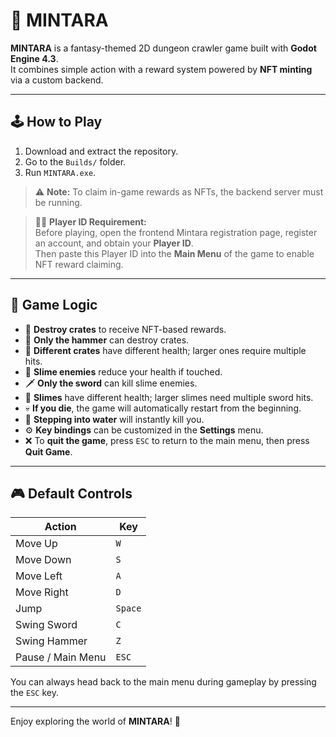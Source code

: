 # 🧿 MINTARA

**MINTARA** is a fantasy-themed 2D dungeon crawler game built with **Godot Engine 4.3**.  
It combines simple action with a reward system powered by **NFT minting** via a custom backend.

---

## 🕹️ How to Play

1. Download and extract the repository.
2. Go to the `Builds/` folder.
3. Run `MINTARA.exe`.

> ⚠️ **Note:** To claim in-game rewards as NFTs, the backend server must be running.

> 🧑‍💻 **Player ID Requirement:**  
Before playing, open the frontend Mintara registration page, register an account, and obtain your **Player ID**.  
Then paste this Player ID into the **Main Menu** of the game to enable NFT reward claiming.

---

## 🧠 Game Logic

- 🧱 **Destroy crates** to receive NFT-based rewards.
- 🔨 **Only the hammer** can destroy crates.
- 🧊 **Different crates** have different health; larger ones require multiple hits.
- 🐉 **Slime enemies** reduce your health if touched.
- 🗡️ **Only the sword** can kill slime enemies.
- 🧬 **Slimes** have different health; larger slimes need multiple sword hits.
- 💀 **If you die**, the game will automatically restart from the beginning.
- 🌊 **Stepping into water** will instantly kill you.
- ⚙️ **Key bindings** can be customized in the **Settings** menu.
- ❌ To **quit the game**, press `ESC` to return to the main menu, then press **Quit Game**.

---

## 🎮 Default Controls

| Action         | Key     |
|----------------|---------|
| Move Up        | `W`     |
| Move Down      | `S`     |
| Move Left      | `A`     |
| Move Right     | `D`     |
| Jump           | `Space` |
| Swing Sword    | `C`     |
| Swing Hammer   | `Z`     |
| Pause / Main Menu | `ESC` |

You can always head back to the main menu during gameplay by pressing the `ESC` key.

---

Enjoy exploring the world of **MINTARA**! 🧿
